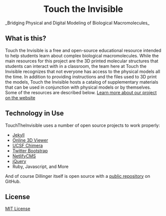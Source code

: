 <h1 align="center">Touch the Invisible</h1>
_Bridging Physical and Digital Modeling of Biological Macromolecules_


## What is this?
Touch the Invisible is a free and open-source educational resource intended to help students learn about complex biological macromolecules. While the main resources for this project are the 3D printed molecular structures that students can interact with in a classroom, the team here at Touch the Invisible recognizes that not everyone has access to the physical models all the time. In addition to providing instructions and the files used to 3D print the models, Touch the Invisible hosts a catalog of supplementary materials that can be used in conjunction with physical models or by themselves. Some of the resources are described below.
[Learn more about our project on the website](http://touchtheinvisible.github.io/about)

## Technology in Use
TouchTheInvisible uses a number of open source projects to work properly:
- [Jekyll](https://jekyllrb.com/)
- [Online 3D Viewer](https://github.com/kovacsv/Online3DViewer)
- [UCSF Chimera](https://www.rbvi.ucsf.edu/chimera/)
- [Twitter Bootstrap](https://github.com/twbs/bootstrap)
- [NetlifyCMS](https://www.netlifycms.org/)
- [jQuery](https://jquery.com/)
- Ruby, Javascript, and More

And of course Dillinger itself is open source with a [public repository](https://github.com/TouchTheInvisible/TouchTheInvisible.github.io/) on GitHub.
## License
[MIT License](LICENSE)
